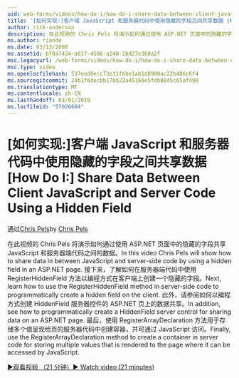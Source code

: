 ```yaml
---
uid: web-forms/videos/how-do-i/how-do-i-share-data-between-client-javascript-and-server-code-using-a-hidden-field
title: '[如何实现:]客户端 JavaScript 和服务器代码中使用隐藏的字段之间共享数据 |Microsoft Docs'
author: rick-anderson
description: 在此视频的 Chris Pels 将演示如何通过使用 ASP.NET 页面中的隐藏的字段共享 JavaScript 和服务器端代码之间的数据。 接下来，了解如何 t...
ms.author: riande
ms.date: 03/13/2008
ms.assetid: bf0a7434-a017-4506-a240-2bd27e360a2f
msc.legacyurl: /web-forms/videos/how-do-i/how-do-i-share-data-between-client-javascript-and-server-code-using-a-hidden-field
msc.type: video
ms.openlocfilehash: 537eed0ecc73e31f6be1ab1d8900ac22b486c6f4
ms.sourcegitcommit: 24b1f6decbb17bb22a45166e5fdb0845c65af498
ms.translationtype: MT
ms.contentlocale: zh-CN
ms.lasthandoff: 03/01/2019
ms.locfileid: "57026604"
---
```

<a name="how-do-i-share-data-between-client-javascript-and-server-code-using-a-hidden-field"></a><span data-ttu-id="45bd7-104">[如何实现:]客户端 JavaScript 和服务器代码中使用隐藏的字段之间共享数据</span><span class="sxs-lookup"><span data-stu-id="45bd7-104">[How Do I:] Share Data Between Client JavaScript and Server Code Using a Hidden Field</span></span>
====================
<span data-ttu-id="45bd7-105">通过[Chris Pels](https://twitter.com/chrispels)</span><span class="sxs-lookup"><span data-stu-id="45bd7-105">by [Chris Pels](https://twitter.com/chrispels)</span></span>

<span data-ttu-id="45bd7-106">在此视频的 Chris Pels 将演示如何通过使用 ASP.NET 页面中的隐藏的字段共享 JavaScript 和服务器端代码之间的数据。</span><span class="sxs-lookup"><span data-stu-id="45bd7-106">In this video Chris Pels will show how to share data in between JavaScript and server-side code by using a hidden field in an ASP.NET page.</span></span> <span data-ttu-id="45bd7-107">接下来，了解如何在服务器端代码中使用 RegisterHiddenField 方法以编程方式在客户端上创建一个隐藏的字段。</span><span class="sxs-lookup"><span data-stu-id="45bd7-107">Next, learn how to use the RegisterHiddenField method in server-side code to programmatically create a hidden field on the client.</span></span> <span data-ttu-id="45bd7-108">此外，请参阅如何以编程方式创建 HiddenField 服务器控件的 ASP.NET 页上的数据共享。</span><span class="sxs-lookup"><span data-stu-id="45bd7-108">In addition, see how to programmatically create a HiddenField server control for sharing data on an ASP.NET page.</span></span> <span data-ttu-id="45bd7-109">最后，使用 RegisterArrayDeclaration 方法用于存储多个值呈现给页的服务器代码中创建容器，并可通过 JavaScript 访问。</span><span class="sxs-lookup"><span data-stu-id="45bd7-109">Finally, use the RegisterArrayDeclaration method to create a container in server code for storing multiple values that is rendered to the page where it can be accessed by JavaScript.</span></span>

[<span data-ttu-id="45bd7-110">&#9654;观看视频 （21 分钟）</span><span class="sxs-lookup"><span data-stu-id="45bd7-110">&#9654; Watch video (21 minutes)</span></span>](https://channel9.msdn.com/Blogs/ASP-NET-Site-Videos/how-do-i-share-data-between-client-javascript-and-server-code-using-a-hidden-field)
